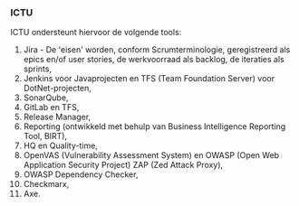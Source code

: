 ### ICTU

ICTU ondersteunt hiervoor de volgende tools:

1. Jira - De 'eisen' worden, conform Scrumterminologie, geregistreerd als epics en/of user stories, de werkvoorraad als backlog, de iteraties als sprints,
2. Jenkins voor Javaprojecten en TFS (Team Foundation Server) voor DotNet-projecten,
3. SonarQube,
4. GitLab en TFS,
5. Release Manager,
6. Reporting (ontwikkeld met behulp van Business Intelligence Reporting Tool, BIRT),
7. HQ en Quality-time,
8. OpenVAS (Vulnerability Assessment System) en OWASP (Open Web Application Security Project) ZAP (Zed Attack Proxy),
9. OWASP Dependency Checker,
10. Checkmarx,
11. Axe.

